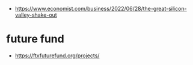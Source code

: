 * https://www.economist.com/business/2022/06/28/the-great-silicon-valley-shake-out

# future fund
* https://ftxfuturefund.org/projects/

